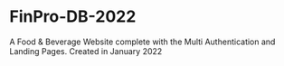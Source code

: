 # FinPro-DB-2022
A Food &amp; Beverage Website complete with the Multi Authentication and Landing Pages. Created in January 2022
